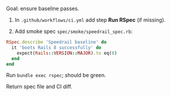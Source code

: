 Goal: ensure baseline passes.

1. In `.github/workflows/ci.yml` add step **Run RSpec** (if missing).

2. Add smoke spec `spec/smoke/speedrail_spec.rb`:
```ruby
RSpec.describe 'Speedrail baseline' do
  it 'boots Rails 8 successfully' do
    expect(Rails::VERSION::MAJOR).to eq(8)
  end
end
```

Run `bundle exec rspec`; should be green.

Return spec file and CI diff.